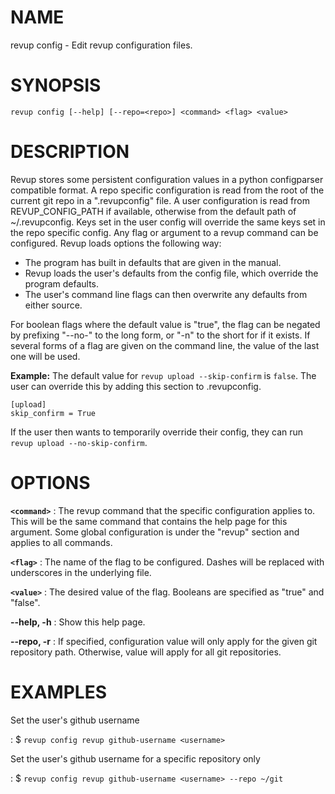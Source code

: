 # NAME

revup config - Edit revup configuration files.

# SYNOPSIS

`revup config [--help] [--repo=<repo>] <command> <flag> <value>`

# DESCRIPTION
Revup stores some persistent configuration values in a python configparser
compatible format. A repo specific configuration is read from the root of
the current git repo in a ".revupconfig" file. A user configuration is read
from REVUP_CONFIG_PATH if available, otherwise from the default path of
~/.revupconfig. Keys set in the user config will override the same keys set
in the repo specific config. Any flag or argument to a revup command can
be configured. Revup loads options the following way:

- The program has built in defaults that are given in the manual.
- Revup loads the user's defaults from the config file, which override
the program defaults.
- The user's command line flags can then overwrite any defaults from
either source.

For boolean flags where the default value is "true", the flag can be
negated by prefixing "--no-" to the long form, or "-n" to the short
for if it exists. If several forms of a flag are given on the command
line, the value of the last one will be used.

**Example:**
The default value for `revup upload --skip-confirm` is `false`. The user
can override this by adding this section to .revupconfig.
```
[upload]
skip_confirm = True
```
If the user then wants to temporarily override their config, they can
run `revup upload --no-skip-confirm`.

# OPTIONS

**`<command>`**
: The revup command that the specific configuration applies to. This will
be the same command that contains the help page for this argument. Some
global configuration is under the "revup" section and applies to all
commands.

**`<flag>`**
: The name of the flag to be configured. Dashes will be replaced with
underscores in the underlying file.

**`<value>`**
: The desired value of the flag. Booleans are specified as "true" and "false".

**--help, -h**
: Show this help page.

**--repo, -r**
: If specified, configuration value will only apply for the given git
repository path. Otherwise, value will apply for all git repositories.

# EXAMPLES

Set the user's github username

: $ `revup config revup github-username <username>`

Set the user's github username for a specific repository only

: $ `revup config revup github-username <username> --repo ~/git`
